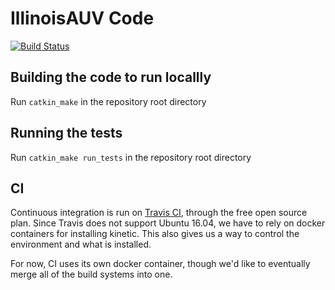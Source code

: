 # IllinoisAUV Code
[![Build Status](https://travis-ci.org/IllinoisAUV/software.svg?branch=master)](https://travis-ci.org/IllinoisAUV/software)


## Building the code to run locallly
Run `catkin_make` in the repository root directory

## Running the tests
Run `catkin_make run_tests` in the repository root directory

## CI

Continuous integration is run on [Travis CI](https://travis-ci.org), through the free open source plan. Since Travis does not support Ubuntu 16.04, we have to rely on docker containers for installing kinetic. This also gives us a way to control the environment and what is installed.

For now, CI uses its own docker container, though we'd like to eventually merge all of the build systems into one.
